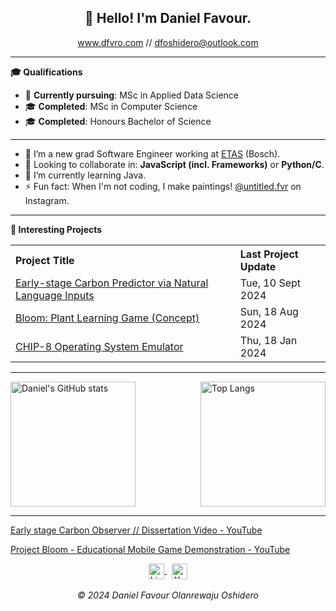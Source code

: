 
<h2 align="center">👋 Hello! I'm Daniel Favour.</h2>

<p align="center">
  <a href="https://www.dfvro.com" target="_blank">www.dfvro.com</a> //
  <a href="mailto:dfoshidero@outlook.com">dfoshidero@outlook.com</a>
</p>

---

**🎓 Qualifications**

- 📖 **Currently pursuing**: MSc in Applied Data Science
- 🎓 **Completed**: MSc in Computer Science
- 🎓 **Completed**: Honours Bachelor of Science

---

- 🔭 I’m a new grad Software Engineer working at [ETAS](https://knowbe4.com) (Bosch).
- 💬 Looking to collaborate in: **JavaScript (incl. Frameworks)** or **Python/C**.
- 🌱 I’m currently learning Java.
- ⚡ Fun fact: When I'm not coding, I make paintings! [@untitled.fvr](https://www.instagram.com/untitled.fvr/) on Instagram.

-------
**📝 Interesting Projects**
<div align="center">
<table> 
<th align="left">Project Title</th>
<th align="left">Last Project Update</th>
<tr> <td><a href="https://www.youtube.com/watch?v=3kOdSKeSc2k&t=198s" target="_blank">Early-stage Carbon Predictor via Natural Language Inputs</a></td> <td>Tue, 10 Sept 2024</td> </tr> 
<tr> <td><a href="https://www.youtube.com/watch?v=v2pALOEpWOQ" target="_blank">Bloom: Plant Learning Game (Concept)</a></td> <td>Sun, 18 Aug 2024</td> </tr> 
<tr> <td><a href="https://github.com/dfoshidero/CHIP-8-Emulator" target="_blank">CHIP-8 Operating System Emulator</a></td> <td>Thu, 18 Jan 2024</td> </tr>
</table>
</div>

-------

<div style="display: flex; justify-content: space-between; align-items: center; width: 100%; box-sizing: border-box;">
  <img src="https://github-readme-stats.vercel.app/api?username=dfoshidero&rank_icon=github" alt="Daniel's GitHub stats" height="200px" style="margin-right: auto;">
  <img src="https://github-readme-stats.vercel.app/api/top-langs/?username=dfoshidero&layout=donut" alt="Top Langs" height="200px" style="margin-left: auto;">
</div>

-----
[Early stage Carbon Observer // Dissertation Video - YouTube](https://www.youtube.com/watch?v=3kOdSKeSc2k&t=198s)

[Project Bloom - Educational Mobile Game Demonstration - YouTube](https://www.youtube.com/watch?v=v2pALOEpWOQ)
<div align="center">
  <!-- LinkedIn --> 
  <a href="https://www.linkedin.com/in/favourdo/" target="_blank">
    <img src="https://cdn-icons-png.flaticon.com/512/174/174857.png" alt="LinkedIn" width="25" height="25" style="vertical-align: middle;" />
  </a>
  &nbsp;
  <!-- YouTube --> 
  <a href="https://www.youtube.com/@dfoshidero" target="_blank">
    <img src="https://cdn-icons-png.flaticon.com/512/1384/1384060.png" alt="YouTube" width="25" height="25" style="vertical-align: middle;" />
  </a>
  <br><br>
  <em>© 2024 Daniel Favour Olanrewaju Oshidero</em>
</div>
